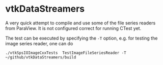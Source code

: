 # vtkDataStreamers

A very quick attempt to compile and use some of the file series readers from ParaView. It is not configured correct for running CTest yet.

The test can be executed by specifying the `-T` option, e.g. for testing the image series reader, one can do

```
./vtkSpsIOImageCxxTests  TestImageFileSeriesReader -T ~/github/vtkDataStreamers/build
```

